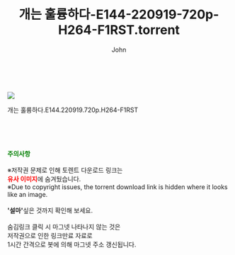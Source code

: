 ﻿---
layout: post
title:  "    개는 훌륭하다-E144-220919-720p-H264-F1RST.torrent"
author: John
categories: [ TV ]
tags: [  ]
image: https://torrentrj54.com/uploadfile/full/230e71d29c8d054840682fb7cc9165fe38af19b9.jpg 
description: "    개는 훌륭하다-E144-220919-720p-H264-F1RST torrent 정보 공유"
toc: true
toc_sticky: true
---

<br>
<p><img src="https://torrentrj54.com/uploadfile/full/230e71d29c8d054840682fb7cc9165fe38af19b9.jpg"/></p>
 개는 훌륭하다.E144.220919.720p.H264-F1RST  
    
<br><br><br>
<p data-ke-size="size16"><b><span style="color: green;">주의사항</span></b><br /><br />※저작권 문제로 인해 토렌트 다운로드 링크는<br /><b><span style="color: red;">유사 이미지</span></b>에 숨겨뒀습니다.<br />※Due to copyright issues, the torrent download link is hidden where it looks like an image.<br /><br /><b>'설마'</b>싶은 것까지 확인해 보세요.<br /><br />숨김링크 클릭 시 마그넷 나타나지 않는 것은<br />저작권으로 인한 링크만료 자료로<br />1시간 간격으로 봇에 의해 마그넷 주소 갱신됩니다.</p>
